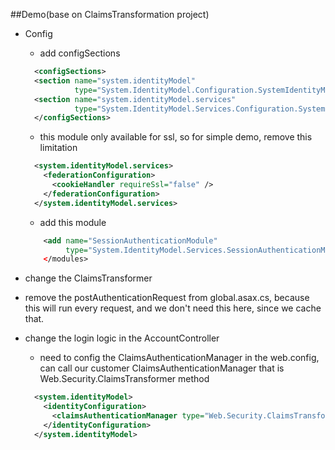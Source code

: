 ##Demo(base on ClaimsTransformation project)
* Config 
  * add configSections
  ```xml
    <configSections>
    <section name="system.identityModel"
             type="System.IdentityModel.Configuration.SystemIdentityModelSection, System.IdentityModel, Version=4.0.0.0, Culture=neutral, PublicKeyToken=B77A5C561934E089" />
    <section name="system.identityModel.services"
             type="System.IdentityModel.Services.Configuration.SystemIdentityModelServicesSection, System.IdentityModel.Services, Version=4.0.0.0, Culture=neutral, PublicKeyToken=B77A5C561934E089" />
    </configSections>
  ```
  * this module only available for ssl, so for simple demo, remove this limitation  
  ```xml
    <system.identityModel.services>
      <federationConfiguration>
        <cookieHandler requireSsl="false" />
      </federationConfiguration>
    </system.identityModel.services>
  ```
  * add this module
  ```xml
      <add name="SessionAuthenticationModule"
           type="System.IdentityModel.Services.SessionAuthenticationModule, System.IdentityModel.Services, Version=4.0.0.0, Culture=neutral, PublicKeyToken=b77a5c561934e089" />
      </modules>
  ```
* change the ClaimsTransformer

* remove the postAuthenticationRequest from global.asax.cs, because this will run every request, and we don't need this here, since we cache that.

* change the login logic in the AccountController
  * need to config the ClaimsAuthenticationManager in the web.config, can call our customer ClaimsAuthenticationManager that is Web.Security.ClaimsTransformer method
  ```xml
    <system.identityModel>
      <identityConfiguration>
        <claimsAuthenticationManager type="Web.Security.ClaimsTransformer, Web" />
      </identityConfiguration>
    </system.identityModel>
  ```

